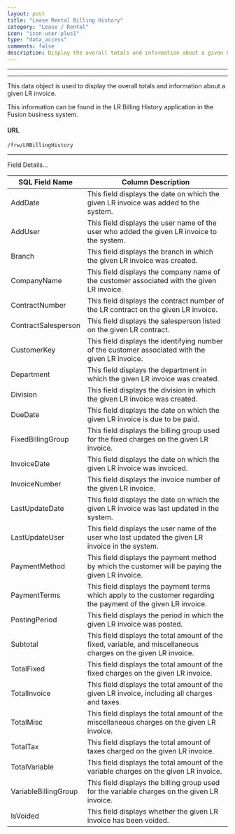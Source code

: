 ```yaml
---
layout: post
title: "Lease Rental Billing History"
category: "Lease / Rental" 
icon: "icon-user-plus1"
type: "data_access" 
comments: false
description: Display the overall totals and information about a given LR invoice.
---
```


---
---

This data object is used to display the overall totals and information about a given LR invoice.

This information can be found in the LR Billing History application in the Fusion business system.

 
#### URL 
```
/frw/LRBillingHistory
``` 

<hr>
Field Details...

| **SQL Field Name**   | **Column Description**                                                                                           |
|---|---|
| AddDate              | This field displays the date on which the given LR invoice was added to the system.                              |
| AddUser              | This field displays the user name of the user who added the given LR invoice to the system.                      |
| Branch               | This field displays the branch in which the given LR invoice was created.                                        |
| CompanyName          | This field displays the company name of the customer associated with the given LR invoice.                       |
| ContractNumber       | This field displays the contract number of the LR contract on the given LR invoice.                              |
| ContractSalesperson  | This field displays the salesperson listed on the given LR contract.                                             |
| CustomerKey          | This field displays the identifying number of the customer associated with the given LR invoice.                 |
| Department           | This field displays the department in which the given LR invoice was created.                                    |
| Division             | This field displays the division in which the given LR invoice was created.                                      |
| DueDate              | This field displays the date on which the given LR invoice is due to be paid.                                    |
| FixedBillingGroup    | This field displays the billing group used for the fixed charges on the given LR invoice.                        |
| InvoiceDate          | This field displays the date on which the given LR invoice was invoiced.                                         |
| InvoiceNumber        | This field displays the invoice number of the given LR invoice.                                                  |
| LastUpdateDate       | This field displays the date on which the given LR invoice was last updated in the system.                       |
| LastUpdateUser       | This field displays the user name of the user who last updated the given LR invoice in the system.               |
| PaymentMethod        | This field displays the payment method by which the customer will be paying the given LR invoice.                |
| PaymentTerms         | This field displays the payment terms which apply to the customer regarding the payment of the given LR invoice. |
| PostingPeriod        | This field displays the period in which the given LR invoice was posted.                                         |
| Subtotal             | This field displays the total amount of the fixed, variable, and miscellaneous charges on the given LR invoice.  |
| TotalFixed           | This field displays the total amount of the fixed charges on the given LR invoice.                               |
| TotalInvoice         | This field displays the total amount of the given LR invoice, including all charges and taxes.                   |
| TotalMisc            | This field displays the total amount of the miscellaneous charges on the given LR invoice.                       |
| TotalTax             | This field displays the total amount of taxes charged on the given LR invoice.                                   |
| TotalVariable        | This field displays the total amount of the variable charges on the given LR invoice.                            |
| VariableBillingGroup | This field displays the billing group used for the variable charges on the given LR invoice.                     |
| IsVoided             | This field displays whether the given LR invoice has been voided.                                                |


